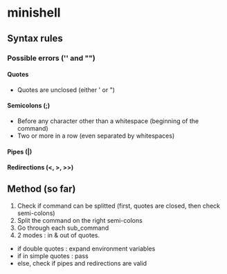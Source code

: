 # minishell

## Syntax rules

### Possible errors ('' and "")

#### Quotes

- Quotes are unclosed (either ' or ")

#### Semicolons (;)

- Before any character other than a whitespace (beginning of the command)
- Two or more in a row (even separated by whitespaces)

#### Pipes (|)

#### Redirections (<, >, >>)



## Method (so far)

1) Check if command can be splitted (first, quotes are closed, then check semi-colons)
2) Split the command on the right semi-colons
3) Go through each sub_command
4) 2 modes : in & out of quotes. 
- if double quotes : expand environment variables
- if in simple quotes : pass
- else, check if pipes and redirections are valid
